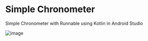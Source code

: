 # Simple Chronometer
  Simple Chronometer with Runnable using Kotlin in Android Studio
  
  ![image](https://user-images.githubusercontent.com/100219838/183379295-43e07849-cc99-435e-b86b-245aaadab8e4.png)
